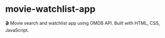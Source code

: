 # movie-watchlist-app
🎬 Movie search and watchlist app using OMDB API. Built with HTML, CSS, JavaScript.
